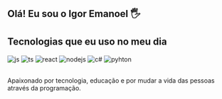 ## Olá! Eu sou o Igor Emanoel 🖐️


## Tecnologias que eu uso no meu dia

<div style="display: inline_block">
  <img align="center" alt="js" src="https://img.shields.io/badge/JavaScript-F7DF1E?style=for-the-badge&logo=javascript&logoColor=black" />
  <img align="center" alt="ts" src="https://img.shields.io/badge/TypeScript-007ACC?style=for-the-badge&logo=typescript&logoColor=white" />
  <img align="center" alt="react" src="https://img.shields.io/badge/React-20232A?style=for-the-badge&logo=react&logoColor=61DAFB" />
  <img align="center" alt="nodejs" src="https://img.shields.io/badge/Node.js-43853D?style=for-the-badge&logo=node.js&logoColor=white" />
  <img align="center"alt= "c#"src="https://img.shields.io/badge/C%23-239120?style=for-the-badge&logo=c-sharp&logoColor=white"/>
   <img align="center" alt="pyhton" src="https://img.shields.io/badge/python-3670A0?style=for-the-badge&logo=python&logoColor=ffdd54"/>
</div><br/>
              
Apaixonado por tecnologia, educação e por mudar a vida das pessoas através da programação.

